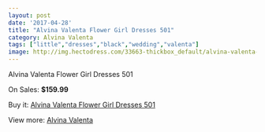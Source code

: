 ```yaml
---
layout: post
date: '2017-04-28'
title: "Alvina Valenta Flower Girl Dresses 501"
category: Alvina Valenta
tags: ["little","dresses","black","wedding","valenta"]
image: http://img.hectodress.com/33663-thickbox_default/alvina-valenta-flower-girl-dresses-501.jpg
---
```

Alvina Valenta Flower Girl Dresses 501

On Sales: **$159.99**
<a href="https://www.hectodress.com/alvina-valenta/15547-alvina-valenta-flower-girl-dresses-501.html"><amp-img layout="responsive" width="600" height="600" src="//img.hectodress.com/33663-thickbox_default/alvina-valenta-flower-girl-dresses-501.jpg" alt="Alvina Valenta Flower Girl Dresses 501 0" /></a>
<a href="https://www.hectodress.com/alvina-valenta/15547-alvina-valenta-flower-girl-dresses-501.html"><amp-img layout="responsive" width="600" height="600" src="//img.hectodress.com/33664-thickbox_default/alvina-valenta-flower-girl-dresses-501.jpg" alt="Alvina Valenta Flower Girl Dresses 501 1" /></a>

Buy it: [Alvina Valenta Flower Girl Dresses 501](https://www.hectodress.com/alvina-valenta/15547-alvina-valenta-flower-girl-dresses-501.html "Alvina Valenta Flower Girl Dresses 501")

View more: [Alvina Valenta](https://www.hectodress.com/282-alvina-valenta "Alvina Valenta")